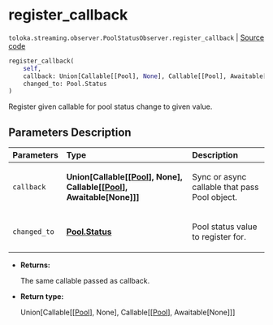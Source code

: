 # register_callback
`toloka.streaming.observer.PoolStatusObserver.register_callback` | [Source code](https://github.com/Toloka/toloka-kit/blob/v1.0.1/src/streaming/observer.py#L323)

```python
register_callback(
    self,
    callback: Union[Callable[[Pool], None], Callable[[Pool], Awaitable[None]]],
    changed_to: Pool.Status
)
```

Register given callable for pool status change to given value.

## Parameters Description

| Parameters | Type | Description |
| :----------| :----| :-----------|
`callback`|**Union\[Callable\[\[[Pool](toloka.client.pool.Pool.md)\], None\], Callable\[\[[Pool](toloka.client.pool.Pool.md)\], Awaitable\[None\]\]\]**|<p>Sync or async callable that pass Pool object.</p>
`changed_to`|**[Pool.Status](toloka.client.pool.Pool.Status.md)**|<p>Pool status value to register for.</p>

* **Returns:**

  The same callable passed as callback.

* **Return type:**

  Union\[Callable\[\[[Pool](toloka.client.pool.Pool.md)\], None\], Callable\[\[[Pool](toloka.client.pool.Pool.md)\], Awaitable\[None\]\]\]
